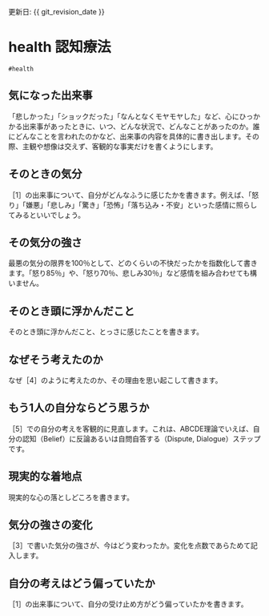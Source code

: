 更新日: {{ git_revision_date }}

# health 認知療法
`#health`
## 気になった出来事  
「悲しかった」「ショックだった」「なんとなくモヤモヤした」など、心にひっかかる出来事があったときに、いつ、どんな状況で、どんなことがあったのか。誰にどんなことを言われたのかなど、出来事の内容を具体的に書き出します。その際、主観や想像は交えず、客観的な事実だけを書くようにします。  
  
## そのときの気分  
［1］の出来事について、自分がどんなふうに感じたかを書きます。例えば、「怒り」「嫌悪」「悲しみ」「驚き」「恐怖」「落ち込み・不安」といった感情に照らしてみるといいでしょう。  
  
## その気分の強さ  
最悪の気分の限界を100％として、どのくらいの不快だったかを指数化して書きます。「怒り85％」や、「怒り70％、悲しみ30％」など感情を組み合わせても構いません。  
  
## そのとき頭に浮かんだこと  
そのとき頭に浮かんだこと、とっさに感じたことを書きます。  
  
## なぜそう考えたのか  
なぜ［4］のように考えたのか、その理由を思い起こして書きます。  
  
## もう1人の自分ならどう思うか  
［5］での自分の考えを客観的に見直します。これは、ABCDE理論でいえば、自分の認知（Belief）に反論あるいは自問自答する（Dispute, Dialogue）ステップです。  
  
## 現実的な着地点  
現実的な心の落としどころを書きます。  
  
## 気分の強さの変化  
［3］で書いた気分の強さが、今はどう変わったか。変化を点数であらためて記入します。  
  
 ## 自分の考えはどう偏っていたか  
［1］の出来事について、自分の受け止め方がどう偏っていたかを書きます。